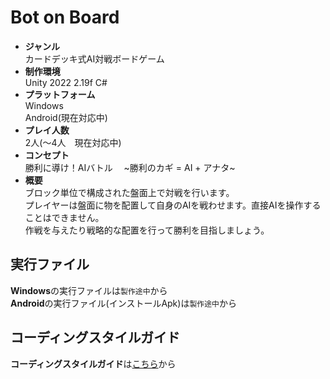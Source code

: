 # Bot on Board
* __ジャンル__  
  カードデッキ式AI対戦ボードゲーム  
* __制作環境__  
  Unity 2022 2.19f C#  
* __プラットフォーム__  
  Windows  
  Android(現在対応中)
* __プレイ人数__  
  2人(～4人　現在対応中)
* __コンセプト__  
  勝利に導け！AIバトル　 \~勝利のカギ = AI + アナタ\~
* __概要__  
  ブロック単位で構成された盤面上で対戦を行います。  
  プレイヤーは盤面に物を配置して自身のAIを戦わせます。直接AIを操作することはできません。  
  作戦を与えたり戦略的な配置を行って勝利を目指しましょう。  

## 実行ファイル
**Windows**の実行ファイルは`製作途中`から  
**Android**の実行ファイル(インストールApk)は`製作途中`から

## コーディングスタイルガイド
**コーディングスタイルガイド**は[こちら](./BoBStyleGuide.md)から
